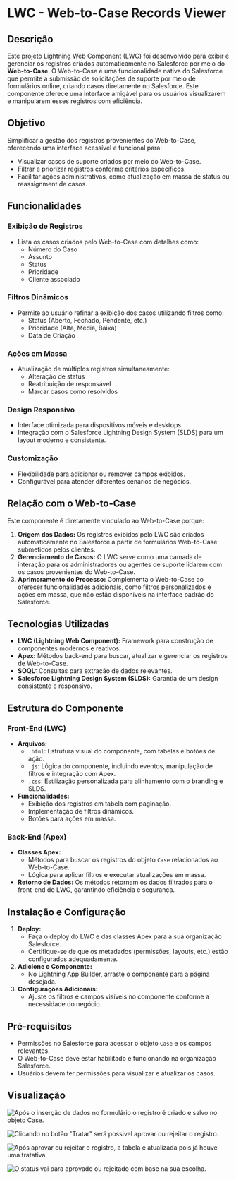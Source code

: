 # LWC - Web-to-Case Records Viewer

## Descrição
Este projeto Lightning Web Component (LWC) foi desenvolvido para exibir e gerenciar os registros criados automaticamente no Salesforce por meio do **Web-to-Case**. O Web-to-Case é uma funcionalidade nativa do Salesforce que permite a submissão de solicitações de suporte por meio de formulários online, criando casos diretamente no Salesforce. Este componente oferece uma interface amigável para os usuários visualizarem e manipularem esses registros com eficiência.

## Objetivo
Simplificar a gestão dos registros provenientes do Web-to-Case, oferecendo uma interface acessível e funcional para:
- Visualizar casos de suporte criados por meio do Web-to-Case.
- Filtrar e priorizar registros conforme critérios específicos.
- Facilitar ações administrativas, como atualização em massa de status ou reassignment de casos.

## Funcionalidades
### Exibição de Registros
- Lista os casos criados pelo Web-to-Case com detalhes como:
  - Número do Caso
  - Assunto
  - Status
  - Prioridade
  - Cliente associado

### Filtros Dinâmicos
- Permite ao usuário refinar a exibição dos casos utilizando filtros como:
  - Status (Aberto, Fechado, Pendente, etc.)
  - Prioridade (Alta, Média, Baixa)
  - Data de Criação

### Ações em Massa
- Atualização de múltiplos registros simultaneamente:
  - Alteração de status
  - Reatribuição de responsável
  - Marcar casos como resolvidos

### Design Responsivo
- Interface otimizada para dispositivos móveis e desktops.
- Integração com o Salesforce Lightning Design System (SLDS) para um layout moderno e consistente.

### Customização
- Flexibilidade para adicionar ou remover campos exibidos.
- Configurável para atender diferentes cenários de negócios.

## Relação com o Web-to-Case
Este componente é diretamente vinculado ao Web-to-Case porque:
1. **Origem dos Dados:** Os registros exibidos pelo LWC são criados automaticamente no Salesforce a partir de formulários Web-to-Case submetidos pelos clientes.
2. **Gerenciamento de Casos:** O LWC serve como uma camada de interação para os administradores ou agentes de suporte lidarem com os casos provenientes do Web-to-Case.
3. **Aprimoramento do Processo:** Complementa o Web-to-Case ao oferecer funcionalidades adicionais, como filtros personalizados e ações em massa, que não estão disponíveis na interface padrão do Salesforce.

## Tecnologias Utilizadas
- **LWC (Lightning Web Component):** Framework para construção de componentes modernos e reativos.
- **Apex:** Métodos back-end para buscar, atualizar e gerenciar os registros de Web-to-Case.
- **SOQL:** Consultas para extração de dados relevantes.
- **Salesforce Lightning Design System (SLDS):** Garantia de um design consistente e responsivo.

## Estrutura do Componente
### Front-End (LWC)
- **Arquivos:**
  - `.html`: Estrutura visual do componente, com tabelas e botões de ação.
  - `.js`: Lógica do componente, incluindo eventos, manipulação de filtros e integração com Apex.
  - `.css`: Estilização personalizada para alinhamento com o branding e SLDS.
- **Funcionalidades:** 
  - Exibição dos registros em tabela com paginação.
  - Implementação de filtros dinâmicos.
  - Botões para ações em massa.

### Back-End (Apex)
- **Classes Apex:**
  - Métodos para buscar os registros do objeto `Case` relacionados ao Web-to-Case.
  - Lógica para aplicar filtros e executar atualizações em massa.
- **Retorno de Dados:** Os métodos retornam os dados filtrados para o front-end do LWC, garantindo eficiência e segurança.

## Instalação e Configuração
1. **Deploy:**
   - Faça o deploy do LWC e das classes Apex para a sua organização Salesforce.
   - Certifique-se de que os metadados (permissões, layouts, etc.) estão configurados adequadamente.
2. **Adicione o Componente:**
   - No Lightning App Builder, arraste o componente para a página desejada.
3. **Configurações Adicionais:**
   - Ajuste os filtros e campos visíveis no componente conforme a necessidade do negócio.

## Pré-requisitos
- Permissões no Salesforce para acessar o objeto `Case` e os campos relevantes.
- O Web-to-Case deve estar habilitado e funcionando na organização Salesforce.
- Usuários devem ter permissões para visualizar e atualizar os casos.

## Visualização

![Após o inserção de dados no formulário o registro é criado e salvo no objeto Case.](MyProject/image.png)

![Clicando no botão "Tratar" será possivel aprovar ou rejeitar o registro.](image-1.png)

![Após aprovar ou rejeitar o registro, a tabela é atualizada pois já houve uma tratativa.](image-2.png)

![O status vai para aprovado ou rejeitado com base na sua escolha.](image-3.png)